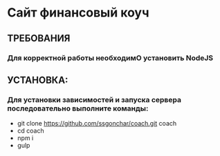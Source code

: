 # Сайт финансовый коуч 
## ТРЕБОВАНИЯ

### Для корректной работы необходимО установить NodeJS

## УСТАНОВКА:

### Для установки зависимостей и запуска сервера последовательно выполните команды:

* git clone https://github.com/ssgonchar/coach.git coach
* cd coach
* npm i
* gulp
